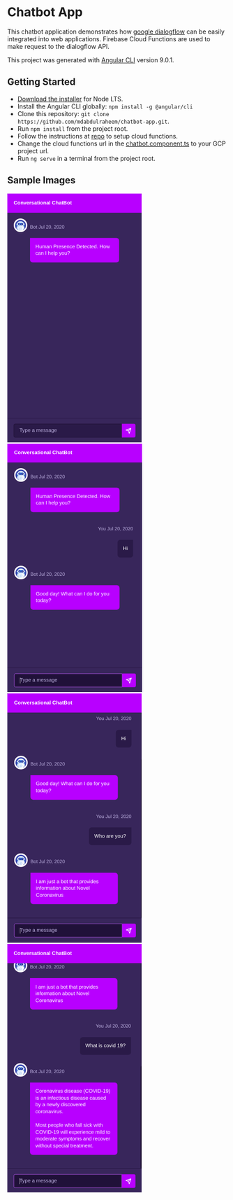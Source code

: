 # Chatbot App
This chatbot application demonstrates how [google dialogflow](https://cloud.google.com/dialogflow) can be easily integrated into web applications. Firebase Cloud Functions are used to make request to the dialogflow API.


This project was generated with [Angular CLI](https://github.com/angular/angular-cli) version 9.0.1.

## Getting Started

* [Download the installer](https://nodejs.org/) for Node LTS.
* Install the Angular CLI globally: `npm install -g @angular/cli`
* Clone this repository: `git clone https://github.com/mdabdulraheem/chatbot-app.git`.
* Run `npm install` from the project root.
* Follow the instructions at [repo](https://github.com/mdabdulraheem/chatbot-cloud-functions) to setup cloud functions.
* Change the cloud functions url in the [chatbot.component.ts](https://github.com/mdabdulraheem/chatbot-app/blob/master/src/app/chatbot/chatbot.component.ts) to your GCP project url.
* Run `ng serve` in a terminal from the project root.

## Sample Images

![picture](src/assets/samples/1.png)
![picture](src/assets/samples/2.png)
![picture](src/assets/samples/3.png)
![picture](src/assets/samples/4.png)

